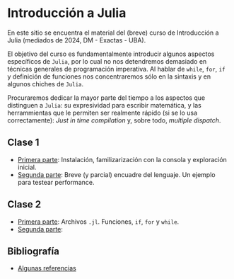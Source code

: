 # Introducción a Julia

En este sitio se encuentra el material del (breve) curso de Introducción a Julia (mediados de 2024, DM - Exactas - UBA).

El objetivo del curso es fundamentalmente introducir algunos aspectos específicos de `Julia`, por lo cual no nos detendremos demasiado en técnicas generales de programación imperativa. Al hablar de `while`, `for`, `if` y definición de funciones nos concentraremos sólo en la sintaxis y en algunos chiches de `Julia`. 
  
Procuraremos dedicar la mayor parte del tiempo a los aspectos que distinguen a `Julia`: su expresividad para escribir matemática, y las herrammientas que le permiten ser realmente rápido (si se lo usa correctamente): _Just in time compilation_ y, sobre todo, _multiple dispatch_.

## Clase 1

+ [Primera parte](https://iojea.github.io/curso-julia/clase-1/clase-1-1): Instalación, familizarización con la consola y exploración inicial.
+ [Segunda parte](https://iojea.github.io/curso-julia/clase-1/clase-1-3): Breve (y parcial) encuadre del lenguaje. Un ejemplo para testear performance. 

## Clase 2

+ [Primera parte](https://iojea.github.io/curso-julia/clase-2/clase-2-1): Archivos `.jl`. Funciones, `if`, `for` y `while`.
+ [Segunda parte](https://iojea.github.io/curso-julia/clase-2/clase-2-2): 


## Bibliografía

+ [Algunas referencias](https://iojea.github.io/curso-julia/biblio)
